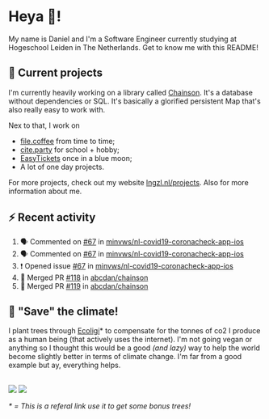 # Heya 👋!

My name is Daniel and I'm a Software Engineer currently studying at Hogeschool Leiden in The Netherlands. Get to know me with this README!

## 💪 Current projects
I'm currently heavily working on a library called [Chainson](https://github.com/abcdan/chainson). It's a database without dependencies or SQL. It's basically a glorified persistent Map that's also really easy to work with.

Nex to that, I work on
- [file.coffee](https://file.coffee) from time to time;
- [cite.party](https://cite.party) for school + hobby;
- [EasyTickets](https://easytickets.xyz) once in a blue moon;
- A lot of one day projects.

For more projects, check out my website [lngzl.nl/projects](https://lngzl.nl/projects). Also for more information about me.

## ⚡ Recent activity
<!--START_SECTION:activity-->
1. 🗣 Commented on [#67](https://github.com/minvws/nl-covid19-coronacheck-app-ios/issues/67) in [minvws/nl-covid19-coronacheck-app-ios](https://github.com/minvws/nl-covid19-coronacheck-app-ios)
2. 🗣 Commented on [#67](https://github.com/minvws/nl-covid19-coronacheck-app-ios/issues/67) in [minvws/nl-covid19-coronacheck-app-ios](https://github.com/minvws/nl-covid19-coronacheck-app-ios)
3. ❗️ Opened issue [#67](https://github.com/minvws/nl-covid19-coronacheck-app-ios/issues/67) in [minvws/nl-covid19-coronacheck-app-ios](https://github.com/minvws/nl-covid19-coronacheck-app-ios)
4. 🎉 Merged PR [#118](https://github.com/abcdan/chainson/pull/118) in [abcdan/chainson](https://github.com/abcdan/chainson)
5. 🎉 Merged PR [#119](https://github.com/abcdan/chainson/pull/119) in [abcdan/chainson](https://github.com/abcdan/chainson)
<!--END_SECTION:activity-->

## 🌳 "Save" the climate!
I plant trees through <a href="https://ecologi.com/lngzl?r=6005cc57f70194001deaedfa">Ecoligi</a>* to compensate for the tonnes of co2 I produce as a human being (that actively uses the internet). I'm not going vegan or anything so I thought this would be a good _(and lazy)_ way to help the world become slightly better in terms of climate change. I'm far from a good example but ay, everything helps.

<br><a href="https://ecologi.com/lngzl?r=6005cc57f70194001deaedfa"><img src="https://img.shields.io/ecologi/trees/lngzl"></a> <a href="https://ecologi.com/lngzl?r=6005cc57f70194001deaedfa"><img src="https://img.shields.io/ecologi/carbon/lngzl"></a>



_\* = This is a referal link use it to get some bonus trees!_
